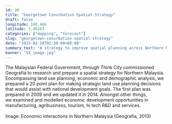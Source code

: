 ```yaml
---
id: 30
title: "Georgetown Conurbation Spatial Strategy"
draft: false
longitude: 100.466
latitude: 5.40263
categories: ["mapping", "forecast"]
slug: "georgetown-conurbation-spatial-strategy"
date: "2015-02-26T01:30:00+00:00"
summary_text: "A strategy to improve spatial planning across Northern Malaysia"
banner: "SS_image.jpg"
---
```


<span>The Malaysian Federal Government, through Think City commissioned Geografia to research and prepare a spatial strategy for Northern Malaysia. Encompassing land use planning, economic and demographic analysis, we prepared a 20 point plan for making strategic land use planning decisions that would assist with national development goals. The first plan was prepared in 2009 and we updated it in 2014. Amongst other things, we&nbsp;examined and modelled&nbsp;economic development opportunities in manufacturing, agribusiness, tourism, hi tech R&amp;D and services.&nbsp;<br><br><span class="wysiwyg-color-silver">Image: Economic interactions in Northern Malaysia (Geografia, 2013)</span></span>
